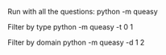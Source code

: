 Run with all the questions:
python -m queasy

Filter by type
python -m queasy -t 0 1

Filter by domain
python -m queasy -d 1 2
